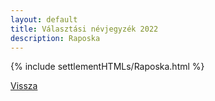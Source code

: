 ```yaml
---
layout: default
title: Választási névjegyzék 2022
description: Raposka
---
```


{% include settlementHTMLs/Raposka.html %}

[Vissza](./)